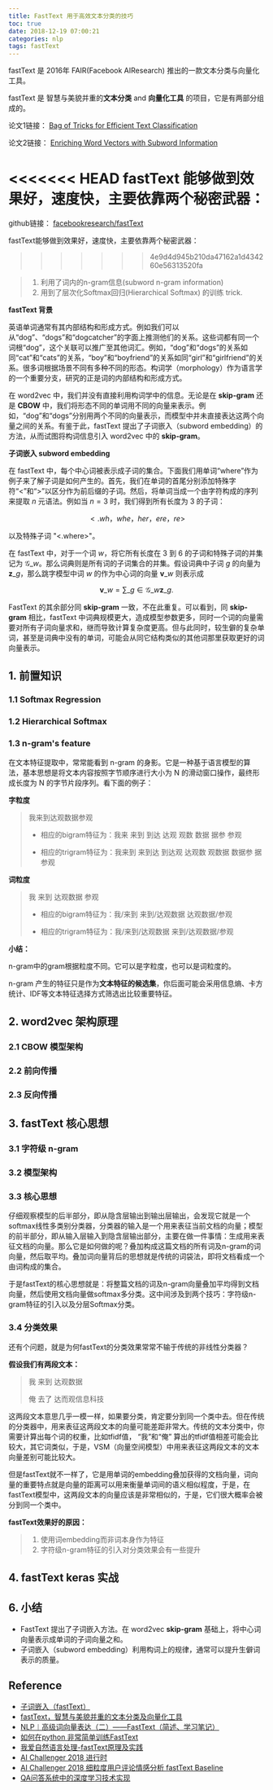 ```yaml
---
title: FastText 用于高效文本分类的技巧
toc: true
date: 2018-12-19 07:00:21
categories: nlp
tags: fastText
---
```


fastText 是 2016年 FAIR(Facebook AIResearch) 推出的一款文本分类与向量化工具。

fastText 是 智慧与美貌并重的**文本分类** and **向量化工具** 的项目，它是有两部分组成的。 

论文1链接： [Bag of Tricks for Efficient Text Classification](https://arxiv.org/abs/1607.01759)

论文2链接： [Enriching Word Vectors with Subword Information](https://arxiv.org/abs/1607.01759)

<!-- more -->

<<<<<<< HEAD
fastText 能够做到效果好，速度快，主要依靠两个秘密武器：
=======
github链接： [facebookresearch/fastText](https://github.com/facebookresearch/fastText)

fastText能够做到效果好，速度快，主要依靠两个秘密武器：
>>>>>>> 4e9d4d945b210da47162a1d434260e56313520fa

> 1. 利用了词内的n-gram信息(subword n-gram information)
> 2. 用到了层次化Softmax回归(Hierarchical Softmax) 的训练 trick.

**fastText 背景**

英语单词通常有其内部结构和形成方式。例如我们可以从“dog”、“dogs”和“dogcatcher”的字面上推测他们的关系。这些词都有同一个词根“dog”，这个关联可以推广至其他词汇。例如，“dog”和“dogs”的关系如同“cat”和“cats”的关系，“boy”和“boyfriend”的关系如同“girl”和“girlfriend”的关系。很多词根据场景不同有多种不同的形态。构词学（morphology）作为语言学的一个重要分支，研究的正是词的内部结构和形成方式。

在 word2vec 中，我们并没有直接利用构词学中的信息。无论是在 **skip-gram** 还是 **CBOW** 中，我们将形态不同的单词用不同的向量来表示。例如，“dog”和“dogs”分别用两个不同的向量表示，而模型中并未直接表达这两个向量之间的关系。有鉴于此，fastText 提出了子词嵌入（subword embedding）的方法，从而试图将构词信息引入 word2vec 中的 **skip-gram**。

**子词嵌入 subword embedding**

在 fastText 中，每个中心词被表示成子词的集合。下面我们用单词“where”作为例子来了解子词是如何产生的。首先，我们在单词的首尾分别添加特殊字符“<”和“>”以区分作为前后缀的子词。然后，将单词当成一个由字符构成的序列来提取 $n$ 元语法。例如当 $n=3$ 时，我们得到所有长度为 3 的子词：

$$
<.wh ， whe ， her ， ere ， re>
$$

以及特殊子词 "<.where>"。

在 fastText 中，对于一个词 $w$，将它所有长度在 3 到 6 的子词和特殊子词的并集记为 $\mathcal{G}\_w$。那么词典则是所有词的子词集合的并集。假设词典中子词 $g$ 的向量为 $\boldsymbol{z}\_g$，那么跳字模型中词 $w$ 的作为中心词的向量 $\boldsymbol{v}\_w$ 则表示成

$$
\boldsymbol{v}\_w = \sum\_{g\in\mathcal{G}\_w} \boldsymbol{z}\_g.
$$

FastText 的其余部分同 **skip-gram** 一致，不在此重复。可以看到，同 **skip-gram** 相比，fastText 中词典规模更大，造成模型参数更多，同时一个词的向量需要对所有子词向量求和，继而导致计算复杂度更高。但与此同时，较生僻的复杂单词，甚至是词典中没有的单词，可能会从同它结构类似的其他词那里获取更好的词向量表示。

## 1. 前置知识

### 1.1 Softmax Regression

### 1.2 Hierarchical Softmax

### 1.3 n-gram's feature

在文本特征提取中，常常能看到 n-gram 的身影。它是一种基于语言模型的算法，基本思想是将文本内容按照字节顺序进行大小为 N 的滑动窗口操作，最终形成长度为 N 的字节片段序列。看下面的例子：

**字粒度**

> 我来到达观数据参观
>
> - 相应的bigram特征为：我来 来到 到达 达观 观数 数据 据参 参观
>
> - 相应的trigram特征为：我来到 来到达 到达观 达观数 观数据 数据参 据参观

**词粒度**

> 我 来到 达观数据 参观
> 
> - 相应的bigram特征为：我/来到 来到/达观数据 达观数据/参观
> 
> - 相应的trigram特征为：我/来到/达观数据 来到/达观数据/参观 

**小结：**

n-gram中的gram根据粒度不同。它可以是字粒度，也可以是词粒度的。

n-gram 产生的特征只是作为**文本特征的候选集**，你后面可能会采用信息熵、卡方统计、IDF等文本特征选择方式筛选出比较重要特征。

## 2. word2vec 架构原理

### 2.1 CBOW 模型架构

### 2.2 前向传播

### 2.3 反向传播

## 3. fastText 核心思想

### 3.1 字符级 n-gram

### 3.2 模型架构

### 3.3 核心思想

仔细观察模型的后半部分，即从隐含层输出到输出层输出，会发现它就是一个softmax线性多类别分类器，分类器的输入是一个用来表征当前文档的向量；模型的前半部分，即从输入层输入到隐含层输出部分，主要在做一件事情：生成用来表征文档的向量。那么它是如何做的呢？叠加构成这篇文档的所有词及n-gram的词向量，然后取平均。叠加词向量背后的思想就是传统的词袋法，即将文档看成一个由词构成的集合。

于是fastText的核心思想就是：将整篇文档的词及n-gram向量叠加平均得到文档向量，然后使用文档向量做softmax多分类。这中间涉及到两个技巧：字符级n-gram特征的引入以及分层Softmax分类。

### 3.4 分类效果

还有个问题，就是为何fastText的分类效果常常不输于传统的非线性分类器？

**假设我们有两段文本：**

> 我 来到 达观数据
>
> 俺 去了 达而观信息科技

这两段文本意思几乎一模一样，如果要分类，肯定要分到同一个类中去。但在传统的分类器中，用来表征这两段文本的向量可能差距非常大。传统的文本分类中，你需要计算出每个词的权重，比如tfidf值， “我”和“俺” 算出的tfidf值相差可能会比较大，其它词类似，于是，VSM（向量空间模型）中用来表征这两段文本的文本向量差别可能比较大。

但是fastText就不一样了，它是用单词的embedding叠加获得的文档向量，词向量的重要特点就是向量的距离可以用来衡量单词间的语义相似程度，于是，在fastText模型中，这两段文本的向量应该是非常相似的，于是，它们很大概率会被分到同一个类中。

**fastText效果好的原因：**

> 1. 使用词embedding而非词本身作为特征
> 2. 字符级n-gram特征的引入对分类效果会有一些提升 

## 4. fastText keras 实战

## 6. 小结

- FastText 提出了子词嵌入方法。在 word2vec **skip-gram** 基础上，将中心词向量表示成单词的子词向量之和。
- 子词嵌入（subword embedding）利用构词上的规律，通常可以提升生僻词表示的质量。

## Reference

- [子词嵌入（fastText）][1]
- [fastText，智慧与美貌并重的文本分类及向量化工具][2]
- [NLP︱高级词向量表达（二）——FastText（简述、学习笔记）][3]
- [如何在python 非常简单训练FastText][4]
- [我爱自然语言处理-fastText原理及实践][5]
- [AI Challenger 2018 进行时][6]
- [AI Challenger 2018 细粒度用户评论情感分析 fastText Baseline][7]
- [QA问答系统中的深度学习技术实现][8]

[1]: https://zh.gluon.ai/chapter_natural-language-processing/fasttext.html
[2]: https://www.jiqizhixin.com/articles/2018-06-05-3
[3]: https://blog.csdn.net/sinat_26917383/article/details/54850933
[4]: https://blog.csdn.net/sinat_26917383/article/details/83041424
[5]: http://www.52nlp.cn/fasttext
[6]: http://www.52nlp.cn/ai-challenger-2018-进行时
[7]: http://www.52nlp.cn/ai-challenger-2018-细粒度用户评论情感分析-fasttext-baseline
[8]: http://www.52nlp.cn/qa问答系统中的深度学习技术实现
